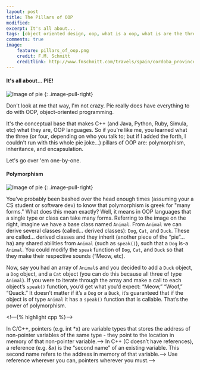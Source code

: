 ```yaml
---
layout: post
title: The Pillars of OOP
modified:
excerpt: It's all about...
tags: [object oriented design, oop, what is a oop, what is are the three pillars of object oriented design, encapsulation, polymorpish, inheritance, oop in c++, PIE, three pillars of oop, tutorial on OOP, programming, programming languages]
comments: true
image:
    feature: pillars_of_oop.png
    credit: F.M. Schmitt
    creditlink: http://www.fmschmitt.com/travels/spain/cordoba_province/cordoba-mosque/FirstExpansion.html
---
```


#### It's all about... PIE!

![Image of pie](http://www.epicurious.com/images/articlesguides/seasonalcooking/winter/key-lime-pie.jpg)
{: .image-pull-right}

Don't look at me that way, I'm not crazy. Pie really does have everything to do with OOP, object-oriented programming. 

It's the conceptual base that makes C++ (and Java, Python, Ruby, Simula, etc) what they are, OOP languages. So if you're like me, you learned what the three (or four, depending on who you talk to; but if I added the forth, I couldn't run with this whole pie joke...) pillars of OOP are: polymorphism, inheritance, and encapsulation.

Let's go over 'em one-by-one.

#### Polymorphism

![Image of pie](http://www.mrlamont.com/uploads/1/7/0/2/17021682/833771300.gif)
{: .image-pull-right}

You’ve probably been bashed over the head enough times (assuming your a CS student or software dev) to know that polymorphism is greek for "many forms." What does this mean exactly? Well, it means in OOP languages that a single type or class can take many forms. Referring to the image on the right, imagine we have a base class named `Animal`. From `Animal` we can derive several classes (called… derived classes): `Dog`, `Cat`, and `Duck`. These are called… derived classes and they inherit (another piece of the “pie”… ha) any shared abilities from `Animal` (such as `speak()`), such that a `Dog` is-a `Animal`. You could modify the `speak` function of `Dog`, `Cat`, and `Duck` so that they make their respective sounds (“Meow, etc). 

Now, say you had an array of `Animal`s and you decided to add a `Duck` object, a `Dog` object, and a `Cat` object (you can do this because all three of type `Animal`). If you were to iterate through the array and make a call to each object’s `speak()` function, you’d get what you’d expect: “Meow,” “Woof,” “Quack.” It doesn’t matter if it’s a `Dog` or a `Duck`, it’s guaranteed that if the object is of type `Animal` it has a `speak()` function that is callable. That’s the power of polymorphism.

<!—{% highlight cpp %}-->
<!--void add_one(int num)-->
<!--{-->
<!--    num = num + 1;-->
<!--}-->
<!---->
<!--int main()-->
<!--{-->
<!--    int val = 1;-->
<!--    add_one(val);-->
<!--    std::cout << "val: " << val;-->
<!---->
<!--    return 0;-->
<!--}-->
<!--{% endhighlight %}-->
<!---->
<!--What do you think is the output of our small program above? If you said "2," you would be incorrect - it's still 1. "But we passed in val as a parameter to add_one!," you may say, and you're absolutely correct. The problem is, is that `add_one` received a **copy** of `val` - `val` was *passed-by-value*.-->
<!---->
<!--When a variable is *passed-by-value* to a function, this is what happens: the value of `val` is copied to a temporary location, and this location is passed to `add_one` in the form of `num`. Since `add_one` received a copy of `val`, it cannot change `val` in any way.-->
<!---->
<!--Instead, without pointers and references, you’d have to write the following:-->
<!---->
<!--Without pointers and references, you’d have to *return-by-value* the new value, `new_num`. You’d have to write:-->
<!---->
<!--{% highlight cpp %}-->
<!--int add_one(int num)-->
<!--{-->
<!--    int new_num = num + 1;-->
<!---->
<!--    return new_num;-->
<!--}-->
<!---->
<!--int main()-->
<!--{-->
<!--    int val = 1;-->
<!--    val = add_one(val);-->
<!--    std::cout << "val: " << val;-->
<!---->
<!--    return 0;-->
<!--}-->
<!--{% endhighlight %}-->
<!---->
<!--<figure>-->
<!--    <a href="http://ericleschinski.com/videos/this_is_sparta_300.png"><img src="http://ericleschinski.com/videos/this_is_sparta_300.png"></a>-->
<!--    <figcaption>”King Leonidas, oh great one, what are pointers?” “Hmmm….”</figcaption>-->
<!--</figure>-->
<!---->
<!--#### What are Pointers?-->
<!-->In C/C++, pointers (e.g. int *x) are variable types that stores the address of non-pointer variables of the same type - they point to the location in memory of that non-pointer variable.-->
<!---->
<!--So why would we want a variable that only stores memory addresses? Usually because of performance. Pointers allow you to refer to the same space in memory, where the value of an `int` (or some other type) might be stored, from multiple locations. This means you can modify the value stored in that memory space and have that change visible in other parts of your program. This is helpful when playing with large objects. In our previous code example, we copied *by value* an integer - 4 bytes of data. What if we wanted to pass a `struct` that contained 500 integers? That’s *4 x 500 = 2000* bytes of data that’s copied! Instead of copying the 2000 bytes, we can pass a pointer, typically 4 bytes with most compilers (regardless of the type it points to). To show you how you’d go about using a pointer, let’s modify the original code example.-->
<!---->
<!--{% highlight cpp %}-->
<!--void add_one(int *num)-->
<!--{-->
<!--    *num = *num + 1; // use the dereference operator (*) to-->
<!--		     // “point-to” the value in the memory -->
<!--		     // address stored in the pointer num.-->
<!--}-->
<!---->
<!--int main()-->
<!--{-->
<!--    int val = 1;-->
<!--    int *val_ptr = &val; // get the “address-of” val-->
<!---->
<!--    add_one(val_ptr);-->
<!--    cout << "address: " << val_ptr << endl;           // memory address-->
<!--    cout << "value pointed to:" << *val_ptr << endl;  // value stored at memory address-->
<!--    cout << "value of val: " << val;-->
<!---->
<!--    return 0;-->
<!--}-->
<!--{% endhighlight %}-->
<!---->
<!--First, notice that we used the **address-of operator (&)**. Using the address-of operator, we can capture the location in memory of `val`, store this memory location in `val_ptr`, and pass this memory location to `add_one`, just like we did before. Unlike before, however, `add_one` now takes in an *integer pointer*. If you tried to pass in `val`, you’d get a compiler error, since an integer is not a pointer to an integer. Even though we passed a pointer, we’re still *passing-by-value* - the pointer is copied. But! Remember, a pointer only refers to a location in memory, and in this case, having a copy doesn’t matter (in some cases, it may). With the copy, we can still access the value at that location using the **dereference operator (*)**. `*` is C++ for “the value-pointed-to-by…” In this case, the line `*num = *num + 1` is equivalent to saying, “the value-pointed-to-by num equals the value-pointed-to-by num (which is 1) plus 1,” and so we get 2! Since we changed the value located at this address, which both `num` and `val_ptr` point to, we can access this value outside of `add_one` using `val_ptr`. Cool, huh? -->
<!---->
<!--Note! If you pass a pointer, you’re still passing-by-value!-->
<!--{: .notice} -->
<!---->
<!--So you’re probably wondering…-->
<!---->
<!--#### What are References?-->
<!-->In C++ (C doesn’t have references), a reference (e.g. &x) is the “second name” of an existing variable. This second name refers to the address in memory of that variable.-->
<!---->
<!--References are cool. *Super cool*. We can modify the value of `val`, like so:-->
<!---->
<!--{% highlight cpp %}-->
<!--void add_one(int &num) // num is a reference of val;-->
<!--{		      -->
<!--    num = num + 1;     -->
<!--}-->
<!---->
<!--void main()-->
<!--{-->
<!--    int val = 1;-->
<!--    add_one(val);-->
<!--    std::cout << "val: " << val;-->
<!--}-->
<!--{% endhighlight %}-->
<!---->
<!--[Feel like this?](http://i.kinja-img.com/gawker-media/image/upload/s--rpTuqXKR--/1460683416091749291.jpg) I know! For the most part, pointers and references are very similar in C++ (most C++ compilers implement references as pointers[^1]), but have the following differences:-->
<!---->
<!--* References can’t be reassigned, pointers can (infinitely).-->
<!--* References are not allowed to be set to NULL, pointers can.-->
<!--* You can’t take the address of a reference, with pointers you can.-->
<!--* You can’t perform arithmetic with references, with pointers you can.-->
<!---->
<!--[^1]: <http://yosefk.com/c++fqa/ref.html>-->
<!---->
<!--I bet you’re wondering, “Are we still passing-by-value?” Nope! We are **passing-by-reference**! which means we are passing the address of the object, no copying necessary (not even a pointer).-->
<!---->
<!--If you’re still a bit fuzzy on the subject, [here’s a great explanation](http://stackoverflow.com/a/430958).-->
<!---->
<!--On a side note, it’s valuable to mention that the address-of (&) and dereference (*) operators cancel each other out. -->
<!--Using `int val = 1`, `int *ptr1 = val`, and `int *ptr2 = &(*ptr)`, `*ptr2` also equals 1. `int *ptr2 = &(*ptr)` is C++ for “`ptr2` is an integer pointer that (equals) points to the address in memory where the the pointer `ptr1` points to.”-->
<!--{: .notice} -->
<!---->
<!--#### Who Wins?-->
<!--Now, don’t think that *…-by-value* is useless. *Passing-by-value* and *returning-by-value* are the safest ways to pass data, and is perfectly acceptable when a copy is not unwanted or harm performance. They’re a big part of any programming language ecosystem.-->
<!---->
<!--So when do you use a pointer, or reference? I like how [Klaim](http://stackoverflow.com/a/7058373) from StackOverflow (great site) puts it:-->
<!---->
<!-->Use reference wherever you can, pointers wherever you must.-->
<!--Avoid pointers until you can't.-->
<!--The reason is that pointers make things harder to follow/read, less safe and far more dangerous manipulations than any other constructs.-->
<!--So the rule of thumb is to use pointers only if there is no other choice.-->